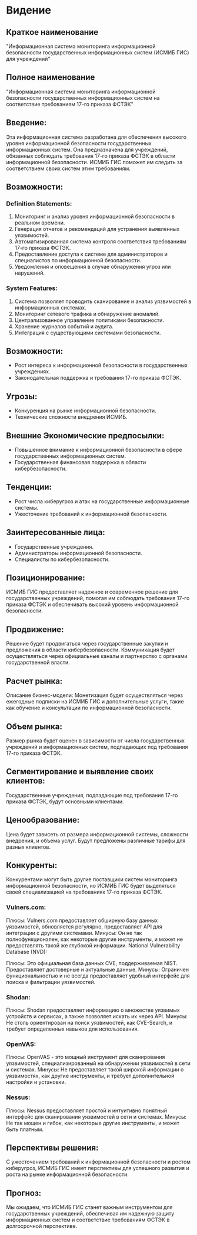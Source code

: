 # Видение 

## Краткое наименование 
"Информационная система мониторинга информационной безопасности государственных информационных систем (ИСМИБ ГИС) для учреждений"

## Полное наименование 
"Информационная система мониторинга информационной безопасности государственных информационных систем на соответствие требованиям 17-го приказа ФСТЭК"

## Введение: 
Эта информационная система разработана для обеспечения высокого уровня информационной безопасности государственных информационных систем. Она предназначена для учреждений, обязанных соблюдать требования 17-го приказа ФСТЭК в области информационной безопасности. ИСМИБ ГИС поможет им следить за соответствием своих систем этим требованиям.

## Возможности:
### Definition Statements:
1. Мониторинг и анализ уровня информационной безопасности в реальном времени.
2. Генерация отчетов и рекомендаций для устранения выявленных уязвимостей.
3. Автоматизированная система контроля соответствия требованиям 17-го приказа ФСТЭК.
4. Предоставление доступа к системе для администраторов и специалистов по информационной безопасности.
5. Уведомления и оповещения в случае обнаружения угроз или нарушений.

### System Features:
1. Система позволяет проводить сканирование и анализ уязвимостей в информационных системах.
2. Мониторинг сетевого трафика и обнаружение аномалий.
3. Централизованное управление политиками безопасности.
4. Хранение журналов событий и аудита.
5. Интеграция с существующими системами безопасности.

## Возможности:
- Рост интереса к информационной безопасности в государственных учреждениях.
- Законодательная поддержка и требования 17-го приказа ФСТЭК.

## Угрозы:
- Конкуренция на рынке информационной безопасности.
- Технические сложности внедрения ИСМИБ.

## Внешние Экономические предпосылки:
- Повышенное внимание к информационной безопасности в сфере государственных информационных систем.
- Государственная финансовая поддержка в области кибербезопасности.

## Тенденции:
- Рост числа киберугроз и атак на государственные информационные системы.
- Ужесточение требований к информационной безопасности.

## Заинтересованные лица:
- Государственные учреждения.
- Администраторы информационной безопасности.
- Специалисты по кибербезопасности.

## Позиционирование: 
ИСМИБ ГИС предоставляет надежное и современное решение для государственных учреждений, помогая им соблюдать требования 17-го приказа ФСТЭК и обеспечивать высокий уровень информационной безопасности.

## Продвижение: 
Решение будет продвигаться через государственные закупки и предложения в области кибербезопасности. Коммуникация будет осуществляться через официальные каналы и партнерство с органами государственной власти.

## Расчет рынка:
Описание бизнес-модели: Монетизация будет осуществляться через ежегодные подписки на ИСМИБ ГИС и дополнительные услуги, такие как обучение и консультации по информационной безопасности.

## Объем рынка: 
Размер рынка будет оценен в зависимости от числа государственных учреждений и информационных систем, подпадающих под требования 17-го приказа ФСТЭК.

## Сегментирование и выявление своих клиентов: 
Государственные учреждения, подпадающие под требования 17-го приказа ФСТЭК, будут основными клиентами.

## Ценообразование: 
Цена будет зависеть от размера информационной системы, сложности внедрения, и объема услуг. Будут предложены различные тарифы для разных клиентов.

## Конкуренты: 
Конкурентами могут быть другие поставщики систем мониторинга информационной безопасности, но ИСМИБ ГИС будет выделяться своей специализацией на требованиях 17-го приказа ФСТЭК.

### Vulners.com:

Плюсы: Vulners.com предоставляет обширную базу данных уязвимостей, обновляется регулярно, предоставляет API для интеграции с другими системами.
Минусы: Он не так полнофункционален, как некоторые другие инструменты, и может не предоставлять такой же глубокой информации.
National Vulnerability Database (NVD):

Плюсы: Это официальная база данных CVE, поддерживаемая NIST. Предоставляет достоверные и актуальные данные.
Минусы: Ограничен функциональностью и не всегда предоставляет удобный интерфейс для поиска и фильтрации уязвимостей.

### Shodan:

Плюсы: Shodan предоставляет информацию о множестве уязвимых устройств и сервисах, а также позволяет искать их через API.
Минусы: Не столь ориентирован на поиск уязвимостей, как CVE-Search, и требует определенных навыков для использования.

### OpenVAS:

Плюсы: OpenVAS - это мощный инструмент для сканирования уязвимостей, специализированный на обнаружении уязвимостей в сети и системах.
Минусы: Не предоставляет такой широкой информации о уязвимостях, как другие инструменты, и требует дополнительной настройки и установки.
### Nessus:

Плюсы: Nessus предоставляет простой и интуитивно понятный интерфейс для сканирования уязвимостей в сети и системах.
Минусы: Не так мощен и гибок, как некоторые другие инструменты, и может быть платным.

## Перспективы решения: 
С ужесточением требований к информационной безопасности и ростом киберугроз, ИСМИБ ГИС имеет перспективы для успешного развития и роста на рынке информационной безопасности.

## Прогноз: 
Мы ожидаем, что ИСМИБ ГИС станет важным инструментом для государственных учреждений, обеспечивая им надежную защиту информационных систем и соответствие требованиям ФСТЭК в долгосрочной перспективе.

